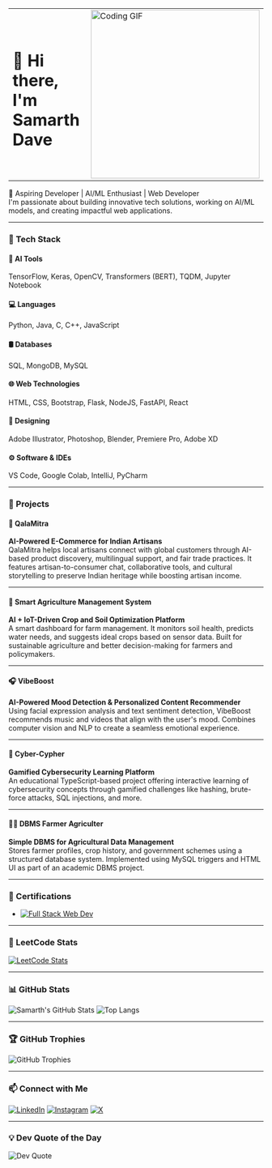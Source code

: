 <table>
  <tr>
    <td>
      <h1>👋 Hi there, I'm Samarth Dave</h1>
    </td>
    <td>
      <img src="https://media.giphy.com/media/qgQUggAC3Pfv687qPC/giphy.gif" width="333" alt="Coding GIF">
    </td>
  </tr>
</table>

🚀 Aspiring Developer | AI/ML Enthusiast | Web Developer  
I'm passionate about building innovative tech solutions, working on AI/ML models, and creating impactful web applications.

---

### 🚀 Tech Stack

#### 🧠 AI Tools  
TensorFlow, Keras, OpenCV, Transformers (BERT), TQDM, Jupyter Notebook

#### 💻 Languages  
Python, Java, C, C++, JavaScript

#### 🛢️ Databases  
SQL, MongoDB, MySQL

#### 🌐 Web Technologies  
HTML, CSS, Bootstrap, Flask, NodeJS, FastAPI, React

#### 🎨 Designing  
Adobe Illustrator, Photoshop, Blender, Premiere Pro, Adobe XD

#### ⚙️ Software & IDEs  
VS Code, Google Colab, IntelliJ, PyCharm

---

### 🧠 Projects

#### 🔶 QalaMitra  
**AI-Powered E-Commerce for Indian Artisans**  
QalaMitra helps local artisans connect with global customers through AI-based product discovery, multilingual support, and fair trade practices. It features artisan-to-consumer chat, collaborative tools, and cultural storytelling to preserve Indian heritage while boosting artisan income.

---

#### 🌾 Smart Agriculture Management System  
**AI + IoT-Driven Crop and Soil Optimization Platform**  
A smart dashboard for farm management. It monitors soil health, predicts water needs, and suggests ideal crops based on sensor data. Built for sustainable agriculture and better decision-making for farmers and policymakers.

---

#### 🎧 VibeBoost  
**AI-Powered Mood Detection & Personalized Content Recommender**  
Using facial expression analysis and text sentiment detection, VibeBoost recommends music and videos that align with the user's mood. Combines computer vision and NLP to create a seamless emotional experience.

---

#### 🔐 Cyber-Cypher  
**Gamified Cybersecurity Learning Platform**  
An educational TypeScript-based project offering interactive learning of cybersecurity concepts through gamified challenges like hashing, brute-force attacks, SQL injections, and more.

---

#### 👨‍💼 DBMS Farmer Agriculter  
**Simple DBMS for Agricultural Data Management**  
Stores farmer profiles, crop history, and government schemes using a structured database system. Implemented using MySQL triggers and HTML UI as part of an academic DBMS project.

---

### 📜 Certifications

- [![Full Stack Web Dev](https://img.shields.io/badge/Udemy-Full--Stack--Bootcamp-02b875?style=for-the-badge&logo=udemy&logoColor=white)]()
  

---

### 🧩 LeetCode Stats

[![LeetCode Stats](https://leetcard.jacoblin.cool/samarthpdave?theme=dark&font=Timmana&ext=heatmap)](https://leetcode.com/u/samarthpdave/)

---

### 📊 GitHub Stats

![Samarth's GitHub Stats](https://github-readme-stats.vercel.app/api?username=Samarth-Dave&show_icons=true&theme=radical)
![Top Langs](https://github-readme-stats.vercel.app/api/top-langs/?username=Samarth-Dave&layout=compact&theme=radical)

---

### 🏆 GitHub Trophies

![GitHub Trophies](https://github-profile-trophy.vercel.app/?username=Samarth-Dave&theme=onedark)

---

### 📫 Connect with Me

[![LinkedIn](https://img.shields.io/badge/LinkedIn-%230077B5.svg?style=for-the-badge&logo=linkedin&logoColor=white)](https://www.linkedin.com/in/samarthpdave/)
[![Instagram](https://img.shields.io/badge/Instagram-%23E4405F.svg?style=for-the-badge&logo=instagram&logoColor=white)](https://instagram.com/)
[![X](https://img.shields.io/badge/X-%231DA1F2.svg?style=for-the-badge&logo=x&logoColor=white)](https://x.com/)

---

### 💡 Dev Quote of the Day

![Dev Quote](https://quotes-github-readme.vercel.app/api?type=horizontal&theme=dark)
